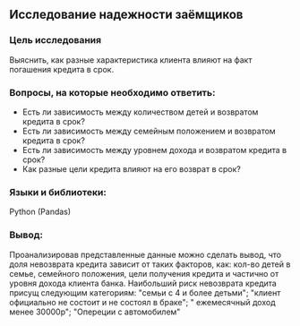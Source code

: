 ## Исследование надежности заёмщиков

### Цель исследования

Выяснить, как разные характеристика клиента влияют на факт погашения кредита в срок.

### Вопросы, на которые необходимо ответить:

 - Есть ли зависимость между количеством детей и возвратом кредита в срок?
 - Есть ли зависимость между семейным положением и возвратом кредита в срок?
 - Есть ли зависимость между уровнем дохода и возвратом кредита в срок?
 - Как разные цели кредита влияют на его возврат в срок?
 
### Языки и библиотеки:

Python (Pandas)

### Вывод:

Проанализировав представленные данные можно сделать вывод, что доля невозврата кредита зависит от таких факторов, как: кол-во детей в семье, семейного положения, цели получения кредита и частично от уровня дохода клиента банка. Наибольший риск невозврата кредита присущ следующим категориям: "семьи с 4 и более детьми"; "клиент официально не состоит и не состоял в браке"; " ежемесячный доход менее 30000р"; "Опереции с автомобилем"
 


